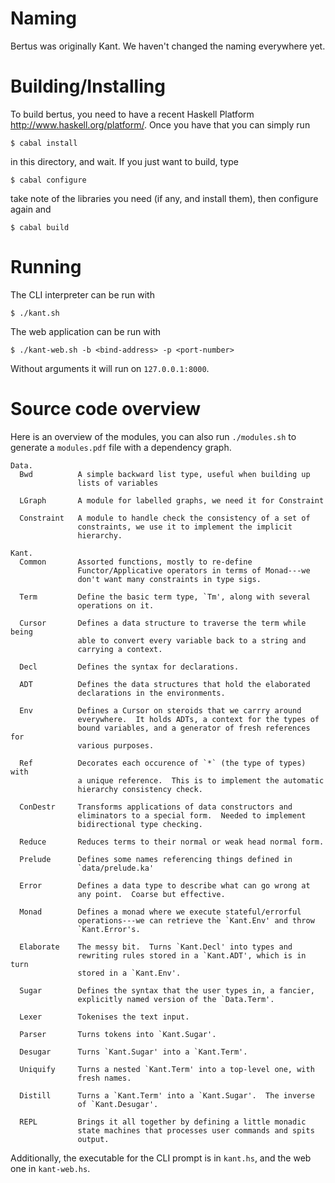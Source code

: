 Naming
======================================================================

Bertus was originally Kant.  We haven't changed the naming everywhere
yet.

Building/Installing
======================================================================

To build bertus, you need to have a recent Haskell Platform
<http://www.haskell.org/platform/>.  Once you have that you can simply
run

    $ cabal install

in this directory, and wait.  If you just want to build, type

    $ cabal configure

take note of the libraries you need (if any, and install them), then
configure again and

    $ cabal build

Running
======================================================================

The CLI interpreter can be run with

    $ ./kant.sh

The web application can be run with

    $ ./kant-web.sh -b <bind-address> -p <port-number>

Without arguments it will run on `127.0.0.1:8000`.

Source code overview
======================================================================

Here is an overview of the modules, you can also run `./modules.sh` to
generate a `modules.pdf` file with a dependency graph.

````
Data.
  Bwd          A simple backward list type, useful when building up
               lists of variables

  LGraph       A module for labelled graphs, we need it for Constraint

  Constraint   A module to handle check the consistency of a set of
               constraints, we use it to implement the implicit
               hierarchy.

Kant.
  Common       Assorted functions, mostly to re-define
               Functor/Applicative operators in terms of Monad---we
               don't want many constraints in type sigs.

  Term         Define the basic term type, `Tm', along with several
               operations on it.

  Cursor       Defines a data structure to traverse the term while being
               able to convert every variable back to a string and
               carrying a context.

  Decl         Defines the syntax for declarations.

  ADT          Defines the data structures that hold the elaborated
               declarations in the environments.

  Env          Defines a Cursor on steroids that we carrry around
               everywhere.  It holds ADTs, a context for the types of
               bound variables, and a generator of fresh references for
               various purposes.

  Ref          Decorates each occurence of `*` (the type of types) with
               a unique reference.  This is to implement the automatic
               hierarchy consistency check.

  ConDestr     Transforms applications of data constructors and
               eliminators to a special form.  Needed to implement
               bidirectional type checking.

  Reduce       Reduces terms to their normal or weak head normal form.

  Prelude      Defines some names referencing things defined in
               `data/prelude.ka'

  Error        Defines a data type to describe what can go wrong at
               any point.  Coarse but effective.

  Monad        Defines a monad where we execute stateful/errorful
               operations---we can retrieve the `Kant.Env' and throw
               `Kant.Error's.

  Elaborate    The messy bit.  Turns `Kant.Decl' into types and
               rewriting rules stored in a `Kant.ADT', which is in turn
               stored in a `Kant.Env'.

  Sugar        Defines the syntax that the user types in, a fancier,
               explicitly named version of the `Data.Term'.

  Lexer        Tokenises the text input.

  Parser       Turns tokens into `Kant.Sugar'.

  Desugar      Turns `Kant.Sugar' into a `Kant.Term'.

  Uniquify     Turns a nested `Kant.Term' into a top-level one, with
               fresh names.

  Distill      Turns a `Kant.Term' into a `Kant.Sugar'.  The inverse
               of `Kant.Desugar'.

  REPL         Brings it all together by defining a little monadic
               state machines that processes user commands and spits
               output.

````

Additionally, the executable for the CLI prompt is in `kant.hs`, and the
web one in `kant-web.hs`.
